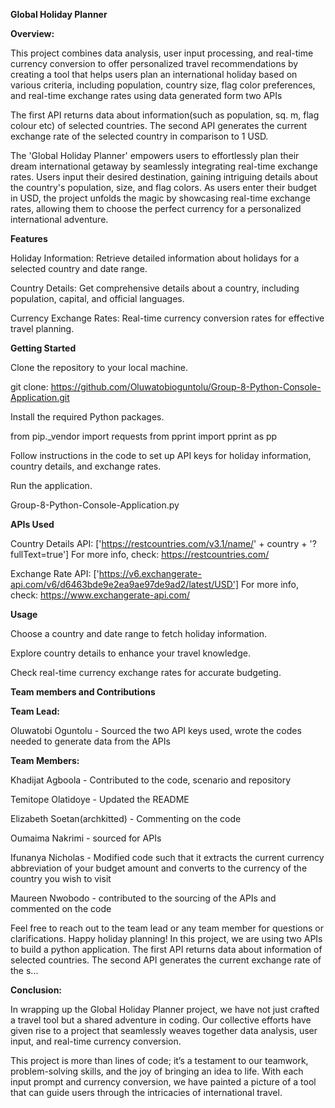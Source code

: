 **Global Holiday Planner**

**Overview:**


This project combines data analysis, user input processing, and real-time currency conversion to offer personalized travel recommendations by creating a tool that helps users plan an international holiday based on various criteria, including population, country size, flag color preferences, and real-time exchange rates using data generated form two APIs

The first API returns data about information(such as population, sq. m, flag colour etc) of selected countries. The second API generates the current exchange rate of the selected country in comparison to 1 USD.

The 'Global Holiday Planner' empowers users to effortlessly plan their dream international getaway by seamlessly integrating real-time exchange rates. Users input their desired destination, gaining intriguing details about the country's population, size, and flag colors. As users enter their budget in USD, the project unfolds the magic by showcasing real-time exchange rates, allowing them to choose the perfect currency for a personalized international adventure.



**Features**


Holiday Information: Retrieve detailed information about holidays for a selected country and date range.

Country Details: Get comprehensive details about a country, including population, capital, and official languages.

Currency Exchange Rates: Real-time currency conversion rates for effective travel planning.



**Getting Started**

Clone the repository to your local machine.

git clone: https://github.com/Oluwatobioguntolu/Group-8-Python-Console-Application.git


Install the required Python packages.

from pip._vendor import requests
from pprint import pprint as pp


Follow instructions in the code to set up API keys for holiday information, country details, and exchange rates.


Run the application.

Group-8-Python-Console-Application.py


**APIs Used**

Country Details API: ['https://restcountries.com/v3.1/name/' + country + '?fullText=true'] 
For more info, check: https://restcountries.com/

Exchange Rate API: ['https://v6.exchangerate-api.com/v6/d6463bde9e2ea9ae97de9ad2/latest/USD'] 
For more info, check: https://www.exchangerate-api.com/



**Usage**

Choose a country and date range to fetch holiday information.

Explore country details to enhance your travel knowledge.

Check real-time currency exchange rates for accurate budgeting.



**Team members and Contributions**

**Team Lead:**

Oluwatobi Oguntolu - Sourced the two API keys used, wrote the codes needed to generate data from the APIs

**Team Members:**

Khadijat Agboola - Contributed to the code, scenario and repository

Temitope Olatidoye - Updated the README

Elizabeth Soetan(archkitted) - Commenting on the code

Oumaima Nakrimi - sourced for APIs

Ifunanya Nicholas - Modified code such that it extracts the current currency abbreviation of your budget amount and converts to the currency of the country you wish to visit

Maureen Nwobodo - contributed to the sourcing of the APIs and commented on the code

Feel free to reach out to the team lead or any team member for questions or clarifications. Happy holiday planning! In this project, we are using two APIs to build a python application. The first API returns data about information of selected countries. The second API generates the current exchange rate of the s...



**Conclusion:**

In wrapping up the Global Holiday Planner project, we have not just crafted a travel tool but a shared adventure in coding. Our collective efforts have given rise to a project that seamlessly weaves together data analysis, user input, and real-time currency conversion.

This project is more than lines of code; it’s a testament to our teamwork, problem-solving skills, and the joy of bringing an idea to life. With each input prompt and currency conversion, we have painted a picture of a tool that can guide users through the intricacies of international travel.

